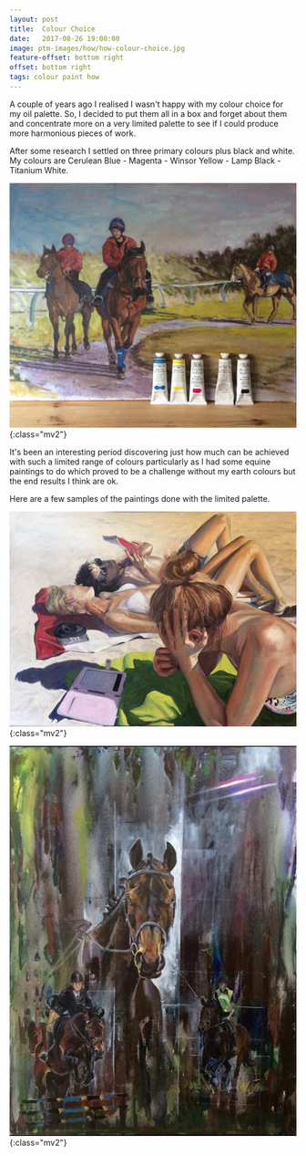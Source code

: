 ```yaml
---
layout: post
title:  Colour Choice
date:   2017-08-26 19:00:00
image: ptm-images/how/how-colour-choice.jpg
feature-offset: bottom right
offset: bottom right
tags: colour paint how
---
```


A couple of years ago I realised I wasn't happy with my colour choice for my oil palette. So, I decided to put them all in a box and forget about them and concentrate more on a very limited palette to see if I could produce more harmonious pieces of work.

After some research I settled on three primary colours plus black and white.
My colours are Cerulean Blue - Magenta - Winsor Yellow - Lamp Black - Titanium White.

![noche1](/ptm-images/how/how-colour-choice.jpg){:class="mv2"}

It's been an interesting period discovering just how much can be achieved with such a limited range of colours particularly as I had some equine paintings to do which proved to be a challenge without my earth colours but the end results I think are ok.

Here are a few samples of the paintings done with the limited palette.

![noche1](/ptm-images/portrait/portrait-1.jpg){:class="mv2"}

![noche2](/ptm-images/equine/equine-0.jpg){:class="mv2"}